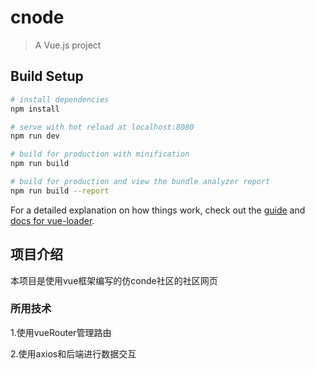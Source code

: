 # cnode

> A Vue.js project

## Build Setup

``` bash
# install dependencies
npm install

# serve with hot reload at localhost:8080
npm run dev

# build for production with minification
npm run build

# build for production and view the bundle analyzer report
npm run build --report
```

For a detailed explanation on how things work, check out the [guide](http://vuejs-templates.github.io/webpack/) and [docs for vue-loader](http://vuejs.github.io/vue-loader).
<h2>项目介绍</h2>
<p>本项目是使用vue框架编写的仿conde社区的社区网页</p>
<h3>所用技术</h3>
<p>1.使用vueRouter管理路由</p>
<p>2.使用axios和后端进行数据交互</p>
